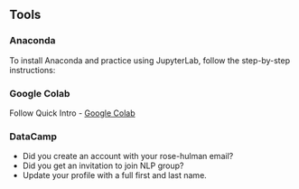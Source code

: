 ## Tools

### Anaconda

To install Anaconda and practice using JupyterLab, follow the step-by-step instructions:

<object data="_static/anaconda-jupyter.pdf" width="750" height="450" type='application/pdf'/></object>

### Google Colab

Follow Quick Intro - [Google Colab](https://www.tutorialspoint.com/google_colab/google_colab_quick_guide.htm)

### DataCamp

- Did you create an account with your rose-hulman email?
- Did you get an invitation to join NLP group?
- Update your profile with a full first and last name.
